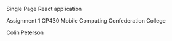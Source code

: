 Single Page React application

Assignment 1
CP430
Mobile Computing
Confederation College

Colin Peterson
